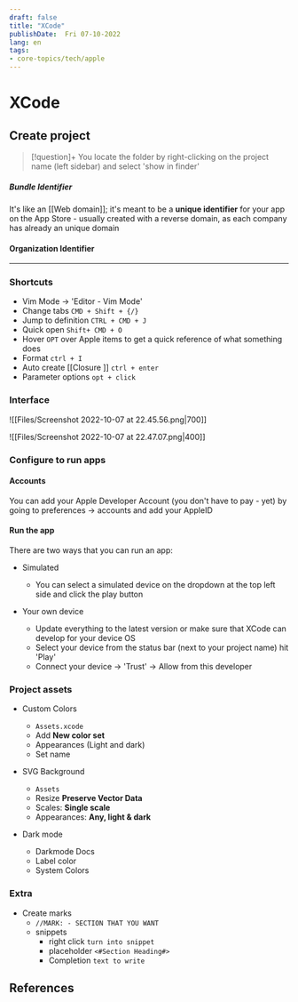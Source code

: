 ```yaml
---
draft: false
title: "XCode"
publishDate:  Fri 07-10-2022
lang: en
tags:
- core-topics/tech/apple
---
```


# XCode

## Create project 
> [!question]+
> You locate the folder by right-clicking on the project name (left sidebar) and select 'show in finder'

##### Bundle Identifier
It's like an [[Web domain]]; it's meant to be a **unique identifier** for your app on the App Store - usually created with a reverse domain, as each company has already an unique domain

####  Organization Identifier 

---


###  Shortcuts
- Vim Mode -> 'Editor - Vim Mode'
- Change tabs `CMD + Shift + {/}`
- Jump to definition `CTRL + CMD + J`
- Quick open `Shift+ CMD + O`
- Hover `OPT` over Apple items to get a quick reference of what something does
- Format `ctrl + I`
- Auto create [[Closure ]] `ctrl + enter`
- Parameter options `opt + click`

### Interface
![[Files/Screenshot 2022-10-07 at 22.45.56.png|700]]

![[Files/Screenshot 2022-10-07 at 22.47.07.png|400]]






### Configure to run apps

#### Accounts
You can add your Apple Developer Account (you don't have to pay - yet) by going to preferences -> accounts and add your AppleID

#### Run the app

There are two ways that you can run an app: 

- Simulated 
	- You can select a simulated device on the dropdown at the top left side and click the play button

- Your own device
	- Update everything to the latest version or make sure that XCode can develop for your device OS
	- Select your device from the status bar (next to your project name) hit 'Play'
	- Connect your device -> 'Trust' -> Allow from this developer


### Project assets

- Custom Colors
	- `Assets.xcode`
	- Add **New color set** 
	- Appearances (Light and dark)
	- Set name
 - SVG Background
	- `Assets`
	- Resize **Preserve Vector Data**
	- Scales: **Single scale**
	- Appearances: **Any, light & dark**

- Dark mode
	- Darkmode Docs
	- Label color 
	- System Colors


### Extra
- Create marks
	- `//MARK: - SECTION THAT YOU WANT`
	- snippets
		- right click `turn into snippet`
		- placeholder `<#Section Heading#>`
		- Completion `text to write`
## References
